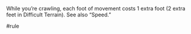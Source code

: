 While you’re crawling, each foot of movement costs 1 extra foot (2 extra feet in Difficult Terrain). See also “Speed.”

#rule